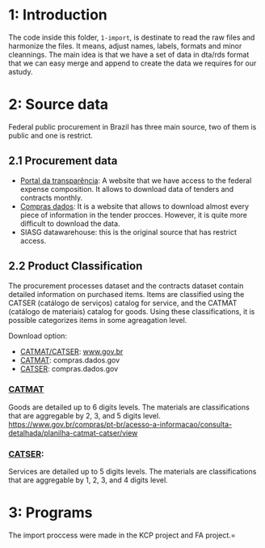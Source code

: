 # 1: Introduction

The code inside this folder, `1-import`, is destinate to read the raw files and harmonize the files. It means, adjust names, labels, formats and minor cleannings.
The main idea is that we have a set of data in dta/rds format that we can easy merge and append to create the data we requires for our astudy.

# 2: Source data

Federal public procurement in Brazil has three main source, two of them is public and one is restrict.

## 2.1 Procurement data

* [Portal da transparência](https://www.portaltransparencia.gov.br/origem-dos-dados): A website that we have access to the 
federal expense composition. It allows to download data of tenders and contracts monthly. 
* [Compras dados](http://compras.dados.gov.br/): It is a website that allows to download almost every piece of information in the tender procces. However,
it is quite more difficult to download the data.
* SIASG datawarehouse: this is the original source that has restrict access.

##  2.2 Product Classification 
The procurement processes dataset and the contracts dataset contain detailed information on purchased items. Items are classified using the CATSER (catálogo de serviços) catalog for service, and the CATMAT (catálogo de materiais) catalog for goods.  Using these classifications, it is possible categorizes items in some agreagation level. 

Download option:
* [CATMAT/CATSER](https://www.gov.br/compras/pt-br/acesso-a-informacao/consulta-detalhada/planilha-catmat-catser): www.gov.br
* [CATMAT](http://compras.dados.gov.br/docs/lista-metodos-materiais.html): compras.dados.gov
* [CATSER](http://compras.dados.gov.br/docs/lista-metodos-servicos.html): compras.dados.gov

### [CATMAT](https://www.gov.br/saude/pt-br/acesso-a-informacao/gestao-do-sus/economia-da-saude/banco-de-precos-em-saude/catalogo-de-materiais-2013-catmat)
  Goods are detailed up to 6 digits levels. The materials are classifications that are aggregable by 2, 3, and 5 digits level.
https://www.gov.br/compras/pt-br/acesso-a-informacao/consulta-detalhada/planilha-catmat-catser/view 

### [CATSER](http://compras.dados.gov.br/): 
  Services are detailed up to 5 digits levels. The materials are classifications that are aggregable by 1, 2, 3, and 4 digits level.
 
# 3: Programs

The import proccess were made in the KCP project and FA project.=